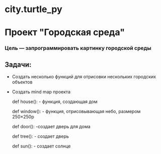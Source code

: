 # city.turtle_py
# Проект "Городская среда"

### Цель — запрограммировать картинку городской среды

## Задачи:
- Создать несколько функций для отрисовки нескольких городских объектов
- Создать mind map проекта


    def house(): - функция, создающая дом
    
	def window(): - функция, отрисовывающая небо, размером 250×250p 
    
    def door(): -создает дверь для дома
    
    def tree(): - создает дверь
    
    def sun(): - создает солнце

